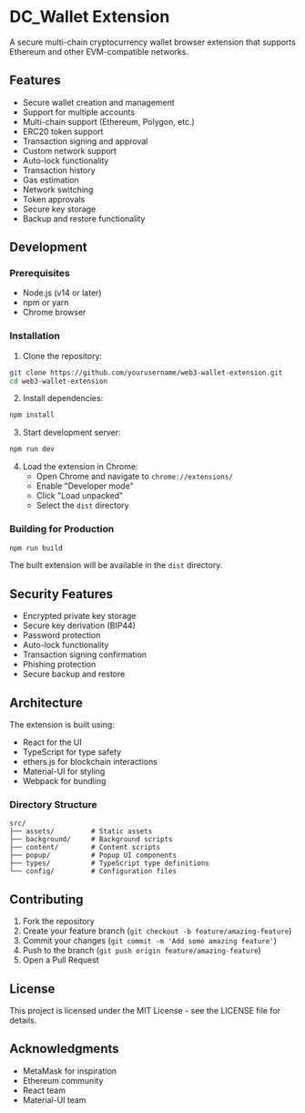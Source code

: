 # DC_Wallet Extension

A secure multi-chain cryptocurrency wallet browser extension that supports Ethereum and other EVM-compatible networks.

## Features

- Secure wallet creation and management
- Support for multiple accounts
- Multi-chain support (Ethereum, Polygon, etc.)
- ERC20 token support
- Transaction signing and approval
- Custom network support
- Auto-lock functionality
- Transaction history
- Gas estimation
- Network switching
- Token approvals
- Secure key storage
- Backup and restore functionality

## Development

### Prerequisites

- Node.js (v14 or later)
- npm or yarn
- Chrome browser

### Installation

1. Clone the repository:
```bash
git clone https://github.com/yourusername/web3-wallet-extension.git
cd web3-wallet-extension
```

2. Install dependencies:
```bash
npm install
```

3. Start development server:
```bash
npm run dev
```

4. Load the extension in Chrome:
   - Open Chrome and navigate to `chrome://extensions/`
   - Enable "Developer mode"
   - Click "Load unpacked"
   - Select the `dist` directory

### Building for Production

```bash
npm run build
```

The built extension will be available in the `dist` directory.

## Security Features

- Encrypted private key storage
- Secure key derivation (BIP44)
- Password protection
- Auto-lock functionality
- Transaction signing confirmation
- Phishing protection
- Secure backup and restore

## Architecture

The extension is built using:

- React for the UI
- TypeScript for type safety
- ethers.js for blockchain interactions
- Material-UI for styling
- Webpack for bundling

### Directory Structure

```
src/
├── assets/         # Static assets
├── background/     # Background scripts
├── content/        # Content scripts
├── popup/          # Popup UI components
├── types/          # TypeScript type definitions
└── config/         # Configuration files
```

## Contributing

1. Fork the repository
2. Create your feature branch (`git checkout -b feature/amazing-feature`)
3. Commit your changes (`git commit -m 'Add some amazing feature'`)
4. Push to the branch (`git push origin feature/amazing-feature`)
5. Open a Pull Request

## License

This project is licensed under the MIT License - see the LICENSE file for details.

## Acknowledgments

- MetaMask for inspiration
- Ethereum community
- React team
- Material-UI team 

